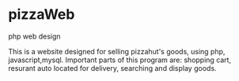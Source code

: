 pizzaWeb
========

php web design

This is a website designed for selling pizzahut's goods, using php, javascript,mysql. Important parts of this program are: shopping
cart, resurant auto located for delivery, searching and display goods.
